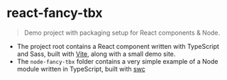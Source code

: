 # react-fancy-tbx

> Demo project with packaging setup for React components & Node.

- The project root contains a React component written with TypeScript and Sass, built with [Vite](https://vitejs.dev/), along with a small demo site.
- The `node-fancy-tbx` folder contains a very simple example of a Node module written in TypeScript, built with [swc](https://swc.rs/)
